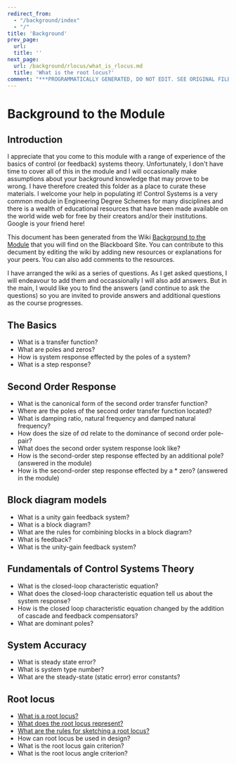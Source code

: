 ```yaml
---
redirect_from:
  - "/background/index"
  - "/"
title: 'Background'
prev_page:
  url: 
  title: ''
next_page:
  url: /background/rlocus/what_is_rlocus.md
  title: 'What is the root locus?'
comment: "***PROGRAMMATICALLY GENERATED, DO NOT EDIT. SEE ORIGINAL FILES IN /content***"
---
```

# Background to the Module

## Introduction

I appreciate that you come to this module with a range of experience of the basics of control (or feedback) systems theory. Unfortunately, I don't have time to cover all of this in the module and I will occasionally make assumptions about your background knowledge that may prove to be wrong. I have therefore created this folder as a place to curate these materials. I welcome your help in populating it! Control Systems is a very common module in Engineering Degree Schemes for many disciplines and there is a wealth of educational resources that have been made available on the world wide web for free by their creators and/or their institutions. Google is your friend here!

This document has been generated from the Wiki [Background to the Module](https://blackboard.swan.ac.uk/webapps/lobj-campuspack-bb_bb60/launch/setupForm.form?course_id=_54756_1&contentId=_2842685_1) that you will find on the Blackboard Site. You can contribute to this decument by editing the wiki by adding new resources or explanations for your peers. You can also add comments to the resources. 

I have arranged the wiki as a series of questions. As I get asked questions, I will endeavour to add them and occassionally I will also add answers. But in the main, I would like you to find the answers (and continue to ask the questions) so you are invited to provide answers and additional questions as the course progresses.

## The Basics

* What is a transfer function?
* What are poles and zeros?
* How is system response effected by the poles of a system?
* What is a step response?

## Second Order Response

* What is the canonical form of the second order transfer function?
* Where are the poles of the second order transfer function located?
* What is damping ratio, natural frequency and damped natural frequency?
* How does the size of σd relate to the dominance of second order pole-pair?
* What does the second order system response look like?
* How is the second-order step response effected by an additional pole? (answered in the module)
* How is the second-order step response effected by a * zero? (answered in the module)

## Block diagram models

* What is a unity gain feedback system?
* What is a block diagram?
* What are the rules for combining blocks in a block diagram?
* What is feedback?
* What is the unity-gain feedback system?

## Fundamentals of Control Systems Theory

* What is the closed-loop characteristic equation?
* What does the closed-loop characteristic equation tell us about the system response?
* How is the closed loop characteristic equation changed by the addition of cascade and feedback compensators?
* What are dominant poles?

## System Accuracy

* What is steady state error?
* What is system type number?
* What are the steady-state (static error) error constants?

## Root locus

* [What is a root locus?](rlocus/what_is_rlocus.html)
* [What does the root locus represent?](rlocus/what_does_the_rlocus_represent.html)
* [What are the rules for sketching a root locus?](rlocus/sketching_rules.html)
* How can root locus be used in design?
* What is the root locus gain criterion?
* What is the root locus angle criterion?